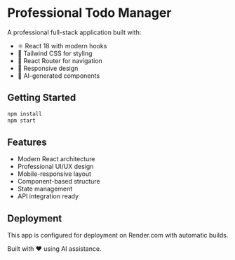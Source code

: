 # Professional Todo Manager

A professional full-stack application built with:
- ⚛️ React 18 with modern hooks
- 🎨 Tailwind CSS for styling
- 🚀 React Router for navigation
- 📱 Responsive design
- 🤖 AI-generated components

## Getting Started

```bash
npm install
npm start
```

## Features

- Modern React architecture
- Professional UI/UX design
- Mobile-responsive layout
- Component-based structure
- State management
- API integration ready

## Deployment

This app is configured for deployment on Render.com with automatic builds.

Built with ❤️ using AI assistance.

